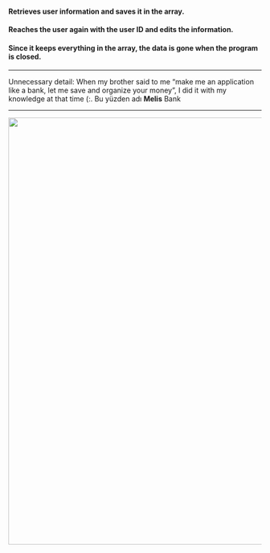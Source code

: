 #### Retrieves user information and saves it in the array. 
#### Reaches the user again with the user ID and edits the information. 
#### Since it keeps everything in the array, the data is gone when the program is closed. 
---

Unnecessary detail: When my brother said to me “make me an application like a bank, let me save and organize your money”, I did it with my knowledge at that time (:. 
Bu yüzden adı **Melis** Bank

---
<img src="https://github.com/user-attachments/assets/213fe7e1-5d18-43d3-9707-3774dd07ad21" width="850">


